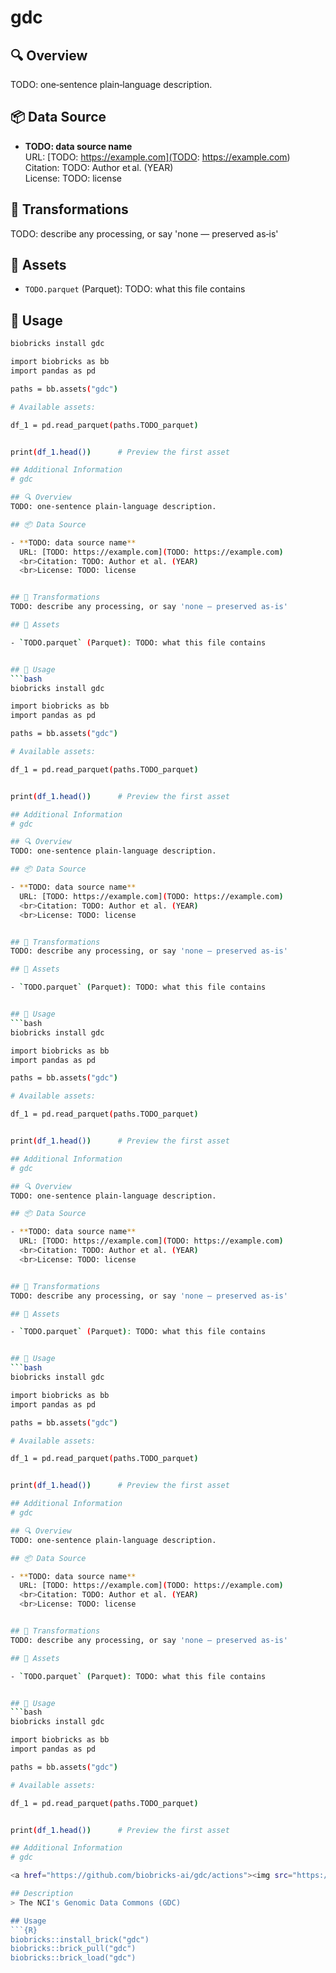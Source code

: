 # gdc

## 🔍 Overview
TODO: one‑sentence plain‑language description.

## 📦 Data Source

- **TODO: data source name**  
  URL: [TODO: https://example.com](TODO: https://example.com)
  <br>Citation: TODO: Author et al. (YEAR)
  <br>License: TODO: license


## 🔄 Transformations
TODO: describe any processing, or say 'none — preserved as‑is'

## 📁 Assets

- `TODO.parquet` (Parquet): TODO: what this file contains


## 🧪 Usage
```bash
biobricks install gdc

import biobricks as bb
import pandas as pd

paths = bb.assets("gdc")

# Available assets:

df_1 = pd.read_parquet(paths.TODO_parquet)


print(df_1.head())      # Preview the first asset

## Additional Information
# gdc

## 🔍 Overview
TODO: one‑sentence plain‑language description.

## 📦 Data Source

- **TODO: data source name**  
  URL: [TODO: https://example.com](TODO: https://example.com)
  <br>Citation: TODO: Author et al. (YEAR)
  <br>License: TODO: license


## 🔄 Transformations
TODO: describe any processing, or say 'none — preserved as‑is'

## 📁 Assets

- `TODO.parquet` (Parquet): TODO: what this file contains


## 🧪 Usage
```bash
biobricks install gdc

import biobricks as bb
import pandas as pd

paths = bb.assets("gdc")

# Available assets:

df_1 = pd.read_parquet(paths.TODO_parquet)


print(df_1.head())      # Preview the first asset

## Additional Information
# gdc

## 🔍 Overview
TODO: one‑sentence plain‑language description.

## 📦 Data Source

- **TODO: data source name**  
  URL: [TODO: https://example.com](TODO: https://example.com)
  <br>Citation: TODO: Author et al. (YEAR)
  <br>License: TODO: license


## 🔄 Transformations
TODO: describe any processing, or say 'none — preserved as‑is'

## 📁 Assets

- `TODO.parquet` (Parquet): TODO: what this file contains


## 🧪 Usage
```bash
biobricks install gdc

import biobricks as bb
import pandas as pd

paths = bb.assets("gdc")

# Available assets:

df_1 = pd.read_parquet(paths.TODO_parquet)


print(df_1.head())      # Preview the first asset

## Additional Information
# gdc

## 🔍 Overview
TODO: one‑sentence plain‑language description.

## 📦 Data Source

- **TODO: data source name**  
  URL: [TODO: https://example.com](TODO: https://example.com)
  <br>Citation: TODO: Author et al. (YEAR)
  <br>License: TODO: license


## 🔄 Transformations
TODO: describe any processing, or say 'none — preserved as‑is'

## 📁 Assets

- `TODO.parquet` (Parquet): TODO: what this file contains


## 🧪 Usage
```bash
biobricks install gdc

import biobricks as bb
import pandas as pd

paths = bb.assets("gdc")

# Available assets:

df_1 = pd.read_parquet(paths.TODO_parquet)


print(df_1.head())      # Preview the first asset

## Additional Information
# gdc

## 🔍 Overview
TODO: one‑sentence plain‑language description.

## 📦 Data Source

- **TODO: data source name**  
  URL: [TODO: https://example.com](TODO: https://example.com)
  <br>Citation: TODO: Author et al. (YEAR)
  <br>License: TODO: license


## 🔄 Transformations
TODO: describe any processing, or say 'none — preserved as‑is'

## 📁 Assets

- `TODO.parquet` (Parquet): TODO: what this file contains


## 🧪 Usage
```bash
biobricks install gdc

import biobricks as bb
import pandas as pd

paths = bb.assets("gdc")

# Available assets:

df_1 = pd.read_parquet(paths.TODO_parquet)


print(df_1.head())      # Preview the first asset

## Additional Information
# gdc

<a href="https://github.com/biobricks-ai/gdc/actions"><img src="https://github.com/biobricks-ai/gdc/actions/workflows/bricktools-check.yaml/badge.svg?branch=master"/></a>

## Description
> The NCI's Genomic Data Commons (GDC)

## Usage
```{R}
biobricks::install_brick("gdc")
biobricks::brick_pull("gdc")
biobricks::brick_load("gdc")
```
